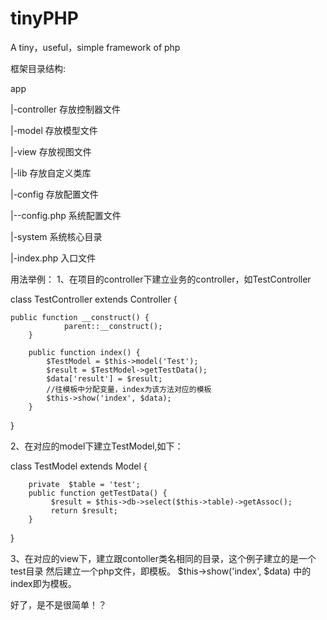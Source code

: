 # tinyPHP
A  tiny，useful，simple framework of  php

框架目录结构:

app

 |-controller	存放控制器文件
 
 |-model        存放模型文件
 
 |-view		存放视图文件
 
 |-lib		存放自定义类库
 
 |-config	存放配置文件
 
 |--config.php   系统配置文件
 
 |-system	系统核心目录
 
 |-index.php	入口文件
 
 用法举例：
 1、在项目的controller下建立业务的controller，如TestController

class TestController extends Controller {
        
	public function __construct() {
                parent::__construct();
        }

        public function index() {
        	$TestModel = $this->model('Test');
        	$result = $TestModel->getTestData();
        	$data['result'] = $result;
			//往模板中分配变量，index为该方法对应的模板
			$this->show('index', $data);
        }
}


2、在对应的model下建立TestModel,如下：


class TestModel extends Model {

		private  $table = 'test';	
        public function getTestData() {
             $result = $this->db->select($this->table)->getAssoc();
             return $result;
        }    
}

3、在对应的view下，建立跟contoller类名相同的目录，这个例子建立的是一个test目录
然后建立一个php文件，即模板。
$this->show('index', $data) 中的index即为模板。


好了，是不是很简单！？



